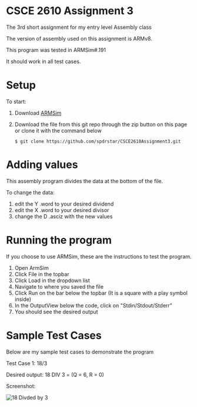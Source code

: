 # CSCE 2610 Assignment 3
The 3rd short assignment for my entry level Assembly class

The version of assembly used on this assignment is ARMv8.

This program was tested in ARMSim#.191

It should work in all test cases.

# Setup
To start:
 1. Download [ARMSim](http://armsim.cs.uvic.ca/DownloadARMSimSharp.html)
 2. Download the file from this git repo through the zip button on this page or clone it with the command below
     
     ```
     $ git clone https://github.com/spdrstar/CSCE2610Assignment3.git
     ```

# Adding values
This assembly program divides the data at the bottom of the file.

To change the data:
  1. edit the Y .word to your desired dividend
  2. edit the X .word to your desired divisor
  3. change the D .asciz with the new values
  
# Running the program
If you choose to use ARMSim, these are the instructions to test the program.

1. Open ArmSim
2. Click File in the topbar
3. Click Load in the dropdown list
4. Navigate to where you saved the file
5. Click Run on the bar below the topbar (It is a square with a play symbol inside)
6. In the OutputView below the code, click on "Stdin/Stdout/Stderr"
7. You should see the desired output

# Sample Test Cases
Below are my sample test cases to demonstrate the program

Test Case 1: 18/3 

Desired output: 18 DIV 3 = (Q = 6, R = 0)

Screenshot:

![18 Divded by 3](CSCE2610Assignment3/18DIV3.PNG)


